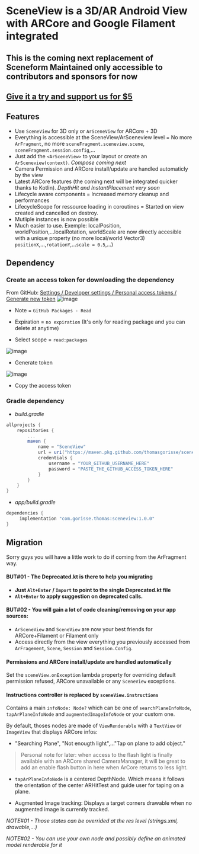# SceneView is a 3D/AR Android View with ARCore and Google Filament integrated

## This is the coming next replacement of Sceneform Maintained only accessible to contributors and sponsors for now

## [Give it a try and support us for $5](https://github.com/sponsors/ThomasGorisse/sponsorships?sponsor=ThomasGorisse&tier_id=107219)

## Features

- Use `SceneView` for 3D only or `ArSceneView` for ARCore + 3D
- Everything is accessible at the SceneView/ArSceneview level = No more `ArFragment`, no more `sceneFragment.sceneview.scene`, `sceneFragment.session.config`,...
- Just add the `<ArSceneView>` to your layout or create an `ArSceneview(context)`. *Compose coming next*
- Camera Permission and ARCore install/update are handled automaticly by the view
- Latest ARCore features (the coming next will be integrated quicker thanks to Kotlin). *DepthHit and InstantPlacement very soon*
- Lifecycle aware components = Increased memory cleanup and performances
- LifecycleScope for ressource loading in coroutines = Started on view created and cancelled on destroy.
- Mutliple instances is now possible
- Much easier to use. Exemple: localPosition, worldPosition,...localRotation, worldScale are now directly accesible with a unique property (no more local/world Vector3) `positionX`,...,`rotationY`,...`scale = 0.5`,...)

## Dependency

### Create an access token for downloading the dependency
From GitHub: [Settings / Developer settings / Personal access tokens / Generate new token](https://github.com/settings/tokens/new)
![image](https://user-images.githubusercontent.com/6597529/137579930-037007f5-2f08-48b0-98d2-aae0d859dea8.png)
- Note = `GitHub Packages - Read`
- Expiration = `no expiration` (It's only for reading package and you can delete at anytime)


- Select scope = `read:packages`

![image](https://user-images.githubusercontent.com/6597529/137579847-6a7acadb-c4dd-4d6a-9712-02dd29532502.png)

- Generate token

![image](https://user-images.githubusercontent.com/6597529/137580809-48fc0d68-f885-4aa5-99f3-b4ae919ab291.png)

- Copy the access token

### Gradle dependency

- *build.gradle*
```gradle
allprojects {
    repositories {
        ...
        maven {
            name = "SceneView"
            url = uri("https://maven.pkg.github.com/thomasgorisse/sceneview")
            credentials {
                username = "YOUR_GITHUB_USERNAME_HERE"
                password = "PASTE_THE_GITHUB_ACCESS_TOKEN_HERE"
            }
        }
    }
}
```

- *app/build.gradle*
```gradle
dependencies {
     implementation "com.gorisse.thomas:sceneview:1.0.0"
}
```

## Migration

Sorry guys you will have a little work to do if coming from the ArFragment way.

#### BUT#01 - The Deprecated.kt is there to help you migrating

- **Just `Alt+Enter` / `Import` to point to the single Deprecated.kt file**
- **`Alt+Enter` to apply suggestion on deprecated calls.**

#### BUT#02 - You will gain a lot of code cleaning/removing on your app sources:

- `ArSceneView` and `SceneView` are now your best friends for ARCore+Filament or Filament only
- Access directly from the view everything you previously accessed from `ArFragement`, `Scene`, `Session` and `Session.Config`.

#### Permissions and ARCore install/update are handled automatically
Set the `sceneView.onException` lambda property for overriding default permission refused, ARCore unavailable or any `SceneView` exceptions.

#### Instructions controller is replaced by `sceneView.instructions`
Contains a main `infoNode: Node?` which can be one of `searchPlaneInfoNode`, `tapArPlaneInfoNode` and `augmentedImageInfoNode` or your custom one.

By default, thoses nodes are made of `ViewRenderable` with a `TextView` or `ImageView` that displays ARCore infos:

- "Searching Plane", "Not enougth light",..."Tap on plane to add object."
> Personal note for later: when access to the flash light is finally available with an ARCore shared CameraManager, it will be great to add an enable flash button in here when ArCore returns to less light.

- `tapArPlaneInfoNode` is a centered DepthNode. Which means it follows the orientation of the center ARHitTest and guide user for taping on a plane.

- Augmented Image tracking: Displays a target corners drawable when no augmented image is currently tracked.


*NOTE#01 - Those states can be overrided at the res level (strings.xml, drawable,...)*

*NOTE#02 - You can use your own node and possibly define an animated model renderable for it*
